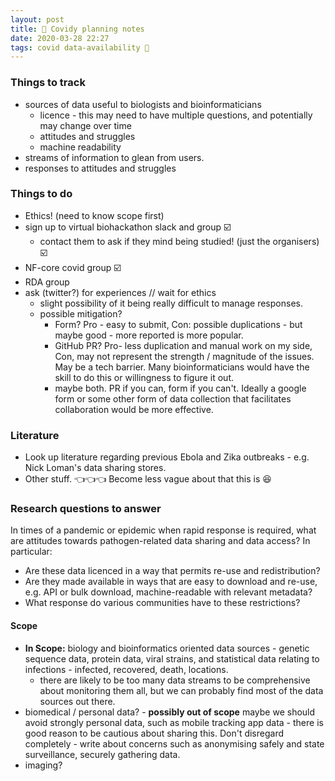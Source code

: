 ```yaml
---
layout: post
title: 🦠 Covidy planning notes
date: 2020-03-28 22:27
tags: covid data-availability 🦠
---
```


### Things to track

- sources of data useful to biologists and bioinformaticians
  - licence - this may need to have multiple questions, and potentially may change over time
  - attitudes and struggles
  - machine readability
- streams of information to glean from users.
- responses to attitudes and struggles

### Things to do
- Ethics! (need to know scope first)
- sign up to virtual biohackathon slack and group ☑️
  - contact them to ask if they mind being studied! (just the organisers) ☑️
- NF-core covid group ☑️
- RDA group
- ask (twitter?) for experiences // wait for ethics
  - slight possibility of it being really difficult to manage responses.
  - possible mitigation?
      - Form? Pro - easy to submit, Con: possible duplications - but maybe good - more reported is more popular.
      - GitHub PR? Pro- less duplication and manual work on my side, Con, may not represent the strength / magnitude of the issues. May be a tech barrier. Many bioinformaticians would have the skill to do this or willingness to figure it out.
      - maybe both. PR if you can, form if you can't. Ideally a google form or some other form of data collection that facilitates collaboration would be more effective.

### Literature
- Look up literature regarding previous Ebola and Zika outbreaks - e.g. Nick Loman's data sharing stores.
- Other stuff. 👈👈👈 Become less vague about that this is 😆

### Research questions to answer

In times of a pandemic or epidemic when rapid response is required, what are attitudes towards pathogen-related data sharing and data access? In particular:

- Are these data licenced in a way that permits re-use and redistribution?
- Are they made available in ways that are easy to download and re-use, e.g. API or bulk download, machine-readable with relevant metadata?
- What response do various communities have to these restrictions?

#### Scope
- **In Scope:** biology and bioinformatics oriented data sources - genetic sequence data, protein data, viral strains, and statistical data relating to infections - infected, recovered, death, locations.
  - there are likely to be too many data streams to be comprehensive about monitoring them all, but we can probably find most of the data sources out there.
- biomedical / personal data? - **possibly out of scope** maybe we should avoid strongly personal data, such as mobile tracking app data - there is good reason to be cautious about sharing this. Don't disregard completely - write about concerns such as anonymising safely and state surveillance, securely gathering data.
- imaging?
